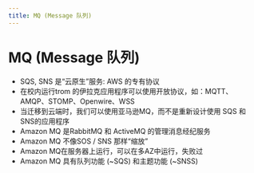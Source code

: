 ```yaml
---
title: MQ (Message 队列)
---
```


# MQ (Message 队列)

- SQS, SNS 是“云原生”服务: AWS 的专有协议
- 在校内运行trom 的伊拉克应用程序可以使用开放协议，如：MQTT、AMQP、STOMP、Openwire、WSS
- 当迁移到云端时，我们可以使用亚马逊MQ，而不是重新设计使用 SQS 和 SNS的应用程序
- Amazon MQ 是RabbitMQ 和 ActiveMQ 的管理消息经纪服务
- Amazon MQ 不像SOS / SNS 那样“缩放”
- Amazon MQ在服务器上运行，可以在多AZ中运行，失败过
- Amazon MQ 具有队列功能 (~SQS) 和主题功能 (~SNSS)

